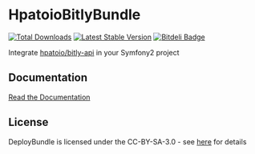 HpatoioBitlyBundle
=================

[![Total Downloads](https://poser.pugx.org/hpatoio/bitly-bundle/downloads.png)](https://packagist.org/packages/hpatoio/bitly-bundle)
[![Latest Stable Version](https://poser.pugx.org/hpatoio/bitly-bundle/v/stable.png)](https://packagist.org/packages/hpatoio/bitly-bundle)
[![Bitdeli Badge](https://d2weczhvl823v0.cloudfront.net/hpatoio/bitlybundle/trend.png)](https://bitdeli.com/free "Bitdeli Badge")


Integrate [hpatoio/bitly-api](https://github.com/hpatoio/bitly-api) in your Symfony2 project


Documentation
-------------
[Read the Documentation](https://github.com/hpatoio/BitlyBundle/blob/master/Resources/doc/index.md)

License
-------------
DeployBundle is licensed under the CC-BY-SA-3.0 - see [here](http://www.spdx.org/licenses/CC-BY-SA-3.0) for details
